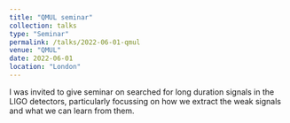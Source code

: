 ```yaml
---
title: "QMUL seminar"
collection: talks
type: "Seminar"
permalink: /talks/2022-06-01-qmul
venue: "QMUL"
date: 2022-06-01
location: "London"
---
```


I was invited to give seminar on searched for long duration signals in the LIGO detectors, particularly focussing on how we extract the weak signals and what we can learn from them.
